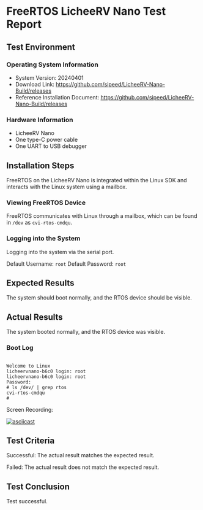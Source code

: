 # FreeRTOS LicheeRV Nano Test Report

## Test Environment

### Operating System Information

- System Version: 20240401
- Download Link: https://github.com/sipeed/LicheeRV-Nano-Build/releases
- Reference Installation Document: https://github.com/sipeed/LicheeRV-Nano-Build/releases

### Hardware Information

- LicheeRV Nano
- One type-C power cable
- One UART to USB debugger

## Installation Steps

FreeRTOS on the LicheeRV Nano is integrated within the Linux SDK and interacts with the Linux system using a mailbox.

### Viewing FreeRTOS Device

FreeRTOS communicates with Linux through a mailbox, which can be found in `/dev` as `cvi-rtos-cmdqu`.

### Logging into the System

Logging into the system via the serial port.

Default Username: `root`
Default Password: `root`

## Expected Results

The system should boot normally, and the RTOS device should be visible.

## Actual Results

The system booted normally, and the RTOS device was visible.

### Boot Log

```log

Welcome to Linux
licheervnano-b6c0 login: root
licheervnano-b6c0 login: root
Password: 
# ls /dev/ | grep rtos
cvi-rtos-cmdqu
# 

```

Screen Recording:

[![asciicast](https://asciinema.org/a/zG1HsQyGWkGTVHFI74Nwhxcv8.svg)](https://asciinema.org/a/zG1HsQyGWkGTVHFI74Nwhxcv8)

## Test Criteria

Successful: The actual result matches the expected result.

Failed: The actual result does not match the expected result.

## Test Conclusion

Test successful.
